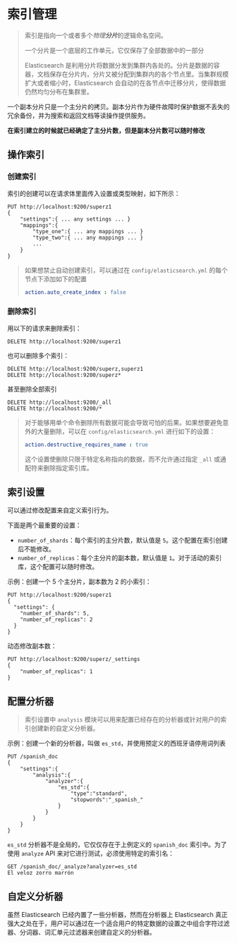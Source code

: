 # 索引管理

> 索引是指向一个或者多个*物理**分片***的逻辑命名空间。
>
> 一个分片是一个底层的工作单元，它仅保存了全部数据中的一部分
>
> Elasticsearch 是利用分片将数据分发到集群内各处的。分片是数据的容器，文档保存在分片内，分片又被分配到集群内的各个节点里。当集群规模扩大或者缩小时，Elasticsearch 会自动的在各节点中迁移分片，使得数据仍然均匀分布在集群里。

一个副本分片只是一个主分片的拷贝。副本分片作为硬件故障时保护数据不丢失的冗余备份，并为搜索和返回文档等读操作提供服务。

**在索引建立的时候就已经确定了主分片数，但是副本分片数可以随时修改**

## 操作索引

### 创建索引

索引的创建可以在请求体里面传入设置或类型映射，如下所示：

```http
PUT http://localhost:9200/superz1
{
	"settings":{ ... any settings ... }
	"mappings":{
		"type_one":{ ... any mappings ... }
		"type_two":{ ... any mappings ... }
		...
	}
}
```

> 如果想禁止自动创建索引，可以通过在 `config/elasticsearch.yml` 的每个节点下添加如下的配置
>
> ```yml
> action.auto_create_index : false
> ```

### 删除索引

用以下的请求来删除索引：

```http
DELETE http://localhost:9200/superz1
```

也可以删除多个索引：

```http
DELETE http://localhost:9200/superz,superz1
DELETE http://localhost:9200/superz*
```

甚至删除全部索引

```http
DELETE http://localhost:9200/_all
DELETE http://localhost:9200/*
```

> 对于能够用单个命令删除所有数据可能会导致可怕的后果。如果想要避免意外的大量删除，可以在 `config/elasticsearch.yml` 进行如下的设置：
>
> ```yml
> action.destructive_requires_name : true
> ```
>
> 这个设置使删除只限于特定名称指向的数据，而不允许通过指定 `_all` 或通配符来删除指定索引库。

## 索引设置

可以通过修改配置来自定义索引行为。

下面是两个最重要的设置：

- `number_of_shards`：每个索引的主分片数，默认值是 `5`。这个配置在索引创建后不能修改。
- `number_of_replicas`：每个主分片的副本数，默认值是 `1`。对于活动的索引库，这个配置可以随时修改。

示例：创建一个 5 个主分片，副本数为 2 的小索引：

```http
PUT http://localhost:9200/superz1
{
  "settings": {
    "number_of_shards": 5,
    "number_of_replicas": 2
  }
}
```

动态修改副本数：

```http
PUT http://localhost:9200/superz/_settings
{
	"number_of_replicas": 1
}
```

## 配置分析器

> 索引设置中 `analysis` 模块可以用来配置已经存在的分析器或针对用户的索引创建新的自定义分析器。

示例：创建一个新的分析器，叫做 `es_std`，并使用预定义的西班牙语停用词列表

```http
PUT /spanish_doc
{
	"settings":{
		"analysis":{
			"analyzer":{
				"es_std":{
					"type":"standard",
					"stopwords":"_spanish_"
				}
			}
		}
	}
}
```

`es_std` 分析器不是全局的，它仅仅存在于上例定义的 `spanish_doc` 索引中。为了使用 `analyze` API 来对它进行测试，必须使用特定的索引名：

```http
GET /spanish_doc/_analyze?analyzer=es_std
El veloz zorro marrón
```

## 自定义分析器

虽然 Elasticsearch 已经内置了一些分析器，然而在分析器上 Elasticsearch 真正强大之处在于，用户可以通过在一个适合用户的特定数据的设置之中组合字符过滤器、分词器、词汇单元过滤器来创建自定义的分析器。